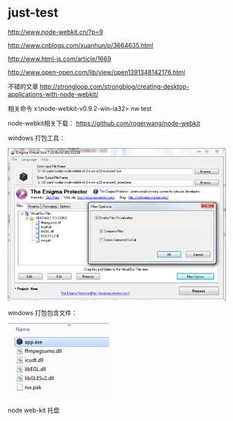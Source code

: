 just-test
=========

http://www.node-webkit.cn/?p=9

http://www.cnblogs.com/xuanhun/p/3664635.html

http://www.html-js.com/article/1669

http://www.open-open.com/lib/view/open1391348142176.html

不错的文章 http://strongloop.com/strongblog/creating-desktop-applications-with-node-webkit/

相关命令 x:\node-webkit-v0.9.2-win-ia32> nw test

node-webkit相关下载： https://github.com/rogerwang/node-webkit



windows 打包工具：

![](https://raw.githubusercontent.com/node-web/just-test/master/tools/for-windows/enigma-virtual-box.jpg)


windows 打包包含文件：

![](https://raw.githubusercontent.com/node-web/just-test/master/tools/for-windows/pkg-include.png)

node web-kit 托盘

[](https://github.com/rogerwang/node-webkit/wiki/Tray)
